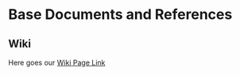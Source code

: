 # Base Documents and References
## Wiki
Here goes our [Wiki Page Link](https://github.com/GhostRusters/marcos-first-test/wiki) 
